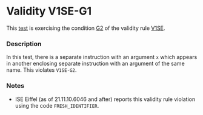 # Validity V1SE-G1

This [test](.) is exercising the condition [G2](../Readme.md) of the validity rule [V1SE](../../v1se/Readme.md).

### Description

In this test, there is a separate instruction with an argument `x` which appears in another enclosing separate instruction with an argument of the same name. This violates `V1SE-G2`.

### Notes

* ISE Eiffel (as of 21.11.10.6046 and after) reports this validity rule violation using the code `FRESH_IDENTIFIER`.
